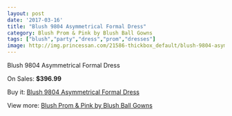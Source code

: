 ```yaml
---
layout: post
date: '2017-03-16'
title: "Blush 9804 Asymmetrical Formal Dress"
category: Blush Prom & Pink by Blush Ball Gowns
tags: ["blush","party","dress","prom","dresses"]
image: http://img.princessan.com/21586-thickbox_default/blush-9804-asymmetrical-formal-dress.jpg
---
```

Blush 9804 Asymmetrical Formal Dress

On Sales: **$396.99**
<a href="https://www.princessan.com/en/9783-blush-9804-asymmetrical-formal-dress.html"><amp-img layout="responsive" width="600" height="600" src="//img.princessan.com/21586-thickbox_default/blush-9804-asymmetrical-formal-dress.jpg" alt="Blush 9804 Asymmetrical Formal Dress 0" /></a>

Buy it: [Blush 9804 Asymmetrical Formal Dress](https://www.princessan.com/en/9783-blush-9804-asymmetrical-formal-dress.html "Blush 9804 Asymmetrical Formal Dress")

View more: [Blush Prom & Pink by Blush Ball Gowns](https://www.princessan.com/en/78- "Blush Prom & Pink by Blush Ball Gowns")
